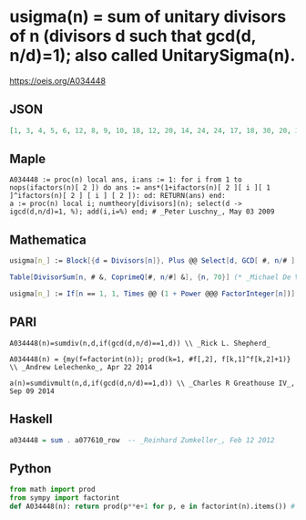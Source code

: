 # usigma\(n\) \= sum of unitary divisors of n \(divisors d such that gcd\(d, n/d\)\=1\); also called UnitarySigma\(n\)\.
https://oeis.org/A034448
## JSON
```JSON
[1, 3, 4, 5, 6, 12, 8, 9, 10, 18, 12, 20, 14, 24, 24, 17, 18, 30, 20, 30, 32, 36, 24, 36, 26, 42, 28, 40, 30, 72, 32, 33, 48, 54, 48, 50, 38, 60, 56, 54, 42, 96, 44, 60, 60, 72, 48, 68, 50, 78, 72, 70, 54, 84, 72, 72, 80, 90, 60, 120, 62, 96, 80, 65, 84, 144, 68, 90, 96, 144]
```
## Maple
```Maple
A034448 := proc(n) local ans, i:ans := 1: for i from 1 to nops(ifactors(n)[ 2 ]) do ans := ans*(1+ifactors(n)[ 2 ][ i ][ 1 ]^ifactors(n)[ 2 ] [ i ] [ 2 ]): od: RETURN(ans) end:
a := proc(n) local i; numtheory[divisors](n); select(d -> igcd(d,n/d)=1, %); add(i,i=%) end; # _Peter Luschny_, May 03 2009
```
## Mathematica
```Mathematica
usigma[n_] := Block[{d = Divisors[n]}, Plus @@ Select[d, GCD[ #, n/# ] == 1 &]]; Table[ usigma[n], {n, 71}] (* _Robert G. Wilson v_, Aug 28 2004 *)
```
```Mathematica
Table[DivisorSum[n, # &, CoprimeQ[#, n/#] &], {n, 70}] (* _Michael De Vlieger_, Mar 01 2017 *)
```
```Mathematica
usigma[n_] := If[n == 1, 1, Times @@ (1 + Power @@@ FactorInteger[n])]; Array[usigma, 100] (* faster since avoids generating divisors, _Giovanni Resta_, Apr 23 2017 *)
```
## PARI
```PARI
A034448(n)=sumdiv(n,d,if(gcd(d,n/d)==1,d)) \\ _Rick L. Shepherd_
```
```PARI
A034448(n) = {my(f=factorint(n)); prod(k=1, #f[,2], f[k,1]^f[k,2]+1)} \\ _Andrew Lelechenko_, Apr 22 2014
```
```PARI
a(n)=sumdivmult(n,d,if(gcd(d,n/d)==1,d)) \\ _Charles R Greathouse IV_, Sep 09 2014
```
## Haskell
```Haskell
a034448 = sum . a077610_row  -- _Reinhard Zumkeller_, Feb 12 2012
```
## Python
```Python
from math import prod
from sympy import factorint
def A034448(n): return prod(p**e+1 for p, e in factorint(n).items()) # _Chai Wah Wu_, Jun 20 2021
```
